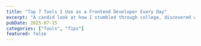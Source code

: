 ```yaml
---
title: "Top 7 Tools I Use as a Frontend Developer Every Day"
excerpt: "A candid look at how I stumbled through college, discovered web development, and found my way from procrastination to fullstack passion."
pubDate: 2025-07-15
categories: ["Tools", "Tips"]
featured: false
---
```


